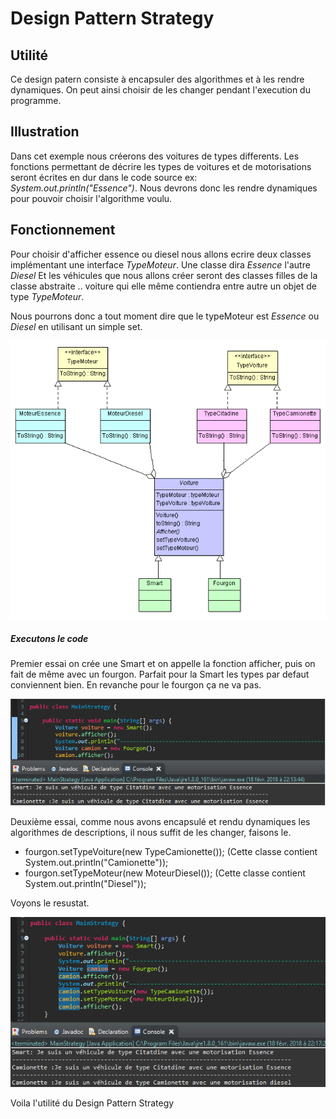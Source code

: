 # Design Pattern Strategy #

## Utilité ##

Ce design patern consiste à encapsuler des algorithmes et à les rendre dynamiques.
On peut ainsi choisir de les changer pendant l'execution du programme.

## Illustration ##

Dans cet exemple nous créerons des voitures de types differents.
Les fonctions permettant de décrire les types de voitures et de motorisations seront écrites en dur dans le code source ex: *System.out.println("Essence")*. Nous devrons donc les rendre dynamiques pour pouvoir choisir l'algorithme voulu.

## Fonctionnement ##

Pour choisir d'afficher essence ou diesel nous allons ecrire deux classes implémentant une interface *TypeMoteur*. Une classe dira *Essence* l'autre *Diesel*
Et les véhicules que nous allons créer seront des classes filles de la classe abstraite .. voiture qui elle même contiendra entre autre un objet de type *TypeMoteur*.

Nous pourrons donc a tout moment dire que le typeMoteur est *Essence* ou *Diesel* en utilisant un simple set.

![UML de classe Strategy](https://github.com/EmerickSalmon/Emerick-Salmon/blob/master/DesignPatterns/src/strategy/Image/Diagrammedeclasses.png)



##### Executons le code #####

Premier essai on crée une Smart et on appelle la fonction afficher, puis on fait de même avec un fourgon.
Parfait pour la Smart les types par defaut conviennent bien. En revanche pour le fourgon ça ne va pas.

![UML de classe Strategy](https://github.com/EmerickSalmon/Emerick-Salmon/blob/master/DesignPatterns/src/strategy/Image/Capture1.png)

Deuxième essai, comme nous avons encapsulé et rendu dynamiques les algorithmes de descriptions, il nous suffit de les changer, faisons le.
* fourgon.setTypeVoiture(new TypeCamionette()); (Cette classe contient System.out.println("Camionette"));
* fourgon.setTypeMoteur(new MoteurDiesel()); (Cette classe contient System.out.println("Diesel"));

Voyons le resustat.

![UML de classe Strategy](https://github.com/EmerickSalmon/Emerick-Salmon/blob/master/DesignPatterns/src/strategy/Image/Capture2.png)

Voila l'utilité du Design Pattern Strategy

